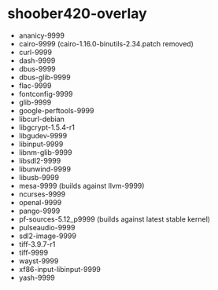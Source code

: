 # shoober420-overlay

* ananicy-9999
* cairo-9999 (cairo-1.16.0-binutils-2.34.patch removed)
* curl-9999
* dash-9999
* dbus-9999
* dbus-glib-9999
* flac-9999
* fontconfig-9999
* glib-9999
* google-perftools-9999
* libcurl-debian
* libgcrypt-1.5.4-r1
* libgudev-9999
* libinput-9999
* libnm-glib-9999
* libsdl2-9999
* libunwind-9999
* libusb-9999
* mesa-9999 (builds against llvm-9999)
* ncurses-9999
* openal-9999
* pango-9999
* pf-sources-5.12_p9999 (builds against latest stable kernel)
* pulseaudio-9999
* sdl2-image-9999
* tiff-3.9.7-r1
* tiff-9999
* wayst-9999
* xf86-input-libinput-9999
* yash-9999
